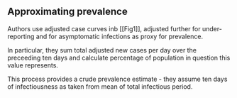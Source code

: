 ## Approximating prevalence

Authors use adjusted case curves inb [[Fig1]], adjusted further for under-reporting and for asymptomatic infections as proxy for prevalence.

In particular, they sum total adjusted new cases per day over the preceeding ten days and calculate percentage of population in question this value represents.

This process provides a crude prevalence estimate - they assume ten days of infectiousness as taken from mean of total infectious period.